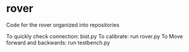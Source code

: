 # rover
Code for the rover organized into repositories

To quickly check connection: bist.py
To calibrate: run rover.py
To Move forward and backwards: run testbench.py
